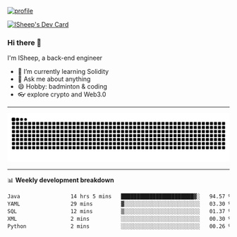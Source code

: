 [![profile](https://user-images.githubusercontent.com/54968314/208005045-e4b42f3b-833d-4242-bfcc-e764865553a2.svg)](https://www.calligrapher.ai/)

<a href="https://app.daily.dev/linziyang1106"><img src="https://api.daily.dev/devcards/v2/i4Spwx5Skx5FpTqWcwoit.png?r=kgx&type=wide" width="652" alt="ISheep's Dev Card"/></a>

### Hi there 🐏

I'm ISheep, a back-end engineer

- 🔭 I’m currently learning Solidity
- 💬 Ask me about anything
- 😄 Hobby: badminton & coding
- 👓 explore crypto and Web3.0

-------

![](https://raw.githubusercontent.com/ISheepp/ISheepp/output/github-contribution-grid-snake.svg)

-------

📊 **Weekly development breakdown**
<!--START_SECTION:waka-->

```txt
Java                14 hrs 5 mins   ███████████████████████▓░   94.57 %
YAML                29 mins         ▓░░░░░░░░░░░░░░░░░░░░░░░░   03.30 %
SQL                 12 mins         ▒░░░░░░░░░░░░░░░░░░░░░░░░   01.37 %
XML                 2 mins          ░░░░░░░░░░░░░░░░░░░░░░░░░   00.30 %
Python              2 mins          ░░░░░░░░░░░░░░░░░░░░░░░░░   00.26 %
```

<!--END_SECTION:waka-->
